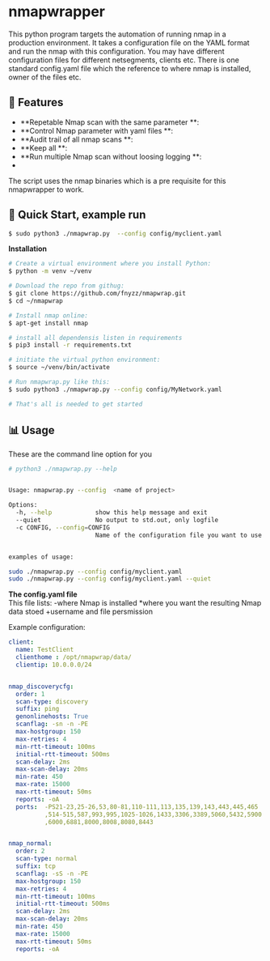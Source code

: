 # nmapwrapper 

This python program targets the automation of running nmap in a production environment. It takes a configuration file on the YAML format and run the nmap with this configuration. You may have different configuration files for different netsegments, clients etc. There is one standard config.yaml file which the reference to where nmap is installed, owner of the files etc. 
## 🌟 Features
- **Repetable Nmap scan with the same parameter **:
- **Control Nmap parameter with yaml files **:
- **Audit trail of all nmap scans **:
- **Keep all **:
- **Run multiple Nmap scan without loosing logging **:
- 
The script uses the nmap binaries which is a pre requisite for this nmapwrapper to work. 

## 🚀 Quick Start, example run 
```sh
$ sudo python3 ./nmapwrap.py  --config config/myclient.yaml 
```

**Installation**
```bash
# Create a virtual environment where you install Python: 
$ python -m venv ~/venv 

# Download the repo from githug: 
$ git clone https://github.com/fnyzz/nmapwrap.git 
$ cd ~/nmapwrap 

# Install nmap online:
$ apt-get install nmap

# install all dependensis listen in requirements
$ pip3 install -r requirements.txt

# initiate the virtual python environment: 
$ source ~/venv/bin/activate

# Run nmapwrap.py like this: 
$ sudo python3 ./nmapwrap.py --config config/MyNetwork.yaml 

# That's all is needed to get started
```

## 📊 Usage

These are the command line option for you 
```bash 
# python3 ./nmapwrap.py --help


Usage: nmapwrap.py --config  <name of project>

Options:
  -h, --help            show this help message and exit
  --quiet               No output to std.out, only logfile
  -c CONFIG, --config=CONFIG
                        Name of the configuration file you want to use


examples of usage:

sudo ./nmapwrap.py --config config/myclient.yaml
sudo ./nmapwrap.py --config config/myclient.yaml --quiet
```


**The config.yaml file**  
This file lists: 
-where Nmap is installed 
*where you want the resulting Nmap data stoed 
+username and file persmission 



Example configuration:

```yaml
client:
  name: TestClient
  clienthome : /opt/nmapwrap/data/
  clientip: 10.0.0.0/24


nmap_discoverycfg:
  order: 1
  scan-type: discovery
  suffix: ping
  genonlinehosts: True
  scanflag: -sn -n -PE
  max-hostgroup: 150
  max-retries: 4
  min-rtt-timeout: 100ms
  initial-rtt-timeout: 500ms
  scan-delay: 2ms
  max-scan-delay: 20ms
  min-rate: 450
  max-rate: 15000
  max-rtt-timeout: 50ms
  reports: -oA
  ports:  -PS21-23,25-26,53,80-81,110-111,113,135,139,143,443,445,465
          ,514-515,587,993,995,1025-1026,1433,3306,3389,5060,5432,5900
          ,6000,6881,8000,8008,8080,8443


nmap_normal:
  order: 2
  scan-type: normal
  suffix: tcp
  scanflag: -sS -n -PE
  max-hostgroup: 150
  max-retries: 4
  min-rtt-timeout: 100ms
  initial-rtt-timeout: 500ms
  scan-delay: 2ms
  max-scan-delay: 20ms
  min-rate: 450
  max-rate: 15000
  max-rtt-timeout: 50ms
  reports: -oA

